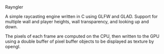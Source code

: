Rayngler

A simple raycasting engine written in C using GLFW and GLAD. Support for multiple wall and player heights, wall transparency, and looking up and down.

The pixels of each frame are computed on the CPU, then written to the GPU using a double buffer of pixel buffer objects to be displayed as texture by opengl.